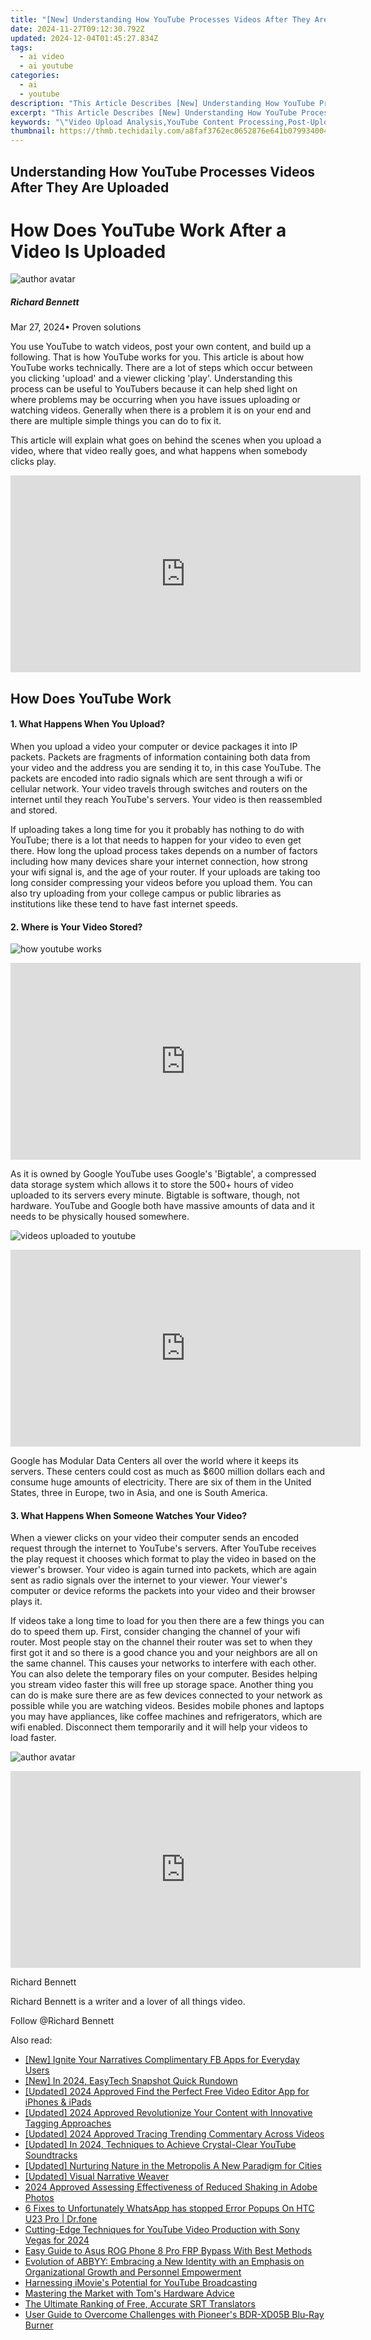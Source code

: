 ```yaml
---
title: "[New] Understanding How YouTube Processes Videos After They Are Uploaded for 2024"
date: 2024-11-27T09:12:30.792Z
updated: 2024-12-04T01:45:27.834Z
tags:
  - ai video
  - ai youtube
categories:
  - ai
  - youtube
description: "This Article Describes [New] Understanding How YouTube Processes Videos After They Are Uploaded for 2024"
excerpt: "This Article Describes [New] Understanding How YouTube Processes Videos After They Are Uploaded for 2024"
keywords: "\"Video Upload Analysis,YouTube Content Processing,Post-Upload Video Handling,YouTube Video Management,Video Uploading Mechanics,Streaming Platform Logic,Digital Media Upload Protocol\""
thumbnail: https://thmb.techidaily.com/a8faf3762ec0652876e641b0799340042cad57c242c2210395cb978ced6a8dea.jpg
---
```


## Understanding How YouTube Processes Videos After They Are Uploaded

# How Does YouTube Work After a Video Is Uploaded

![author avatar](https://images.wondershare.com/filmora/article-images/richard-bennett.jpg)

##### Richard Bennett

 Mar 27, 2024• Proven solutions

You use YouTube to watch videos, post your own content, and build up a following. That is how YouTube works for you. This article is about how YouTube works technically. There are a lot of steps which occur between you clicking 'upload' and a viewer clicking 'play'. Understanding this process can be useful to YouTubers because it can help shed light on where problems may be occurring when you have issues uploading or watching videos. Generally when there is a problem it is on your end and there are multiple simple things you can do to fix it.

This article will explain what goes on behind the scenes when you upload a video, where that video really goes, and what happens when somebody clicks play.

<!-- affiliate ads begin -->
<iframe width="560" height="315" src="https://www.youtube.com/embed/YfEPmG_O6F8?si=93ZTVtH_zjFRz5eh" title="YouTube video player" frameborder="0" allow="accelerometer; autoplay; clipboard-write; encrypted-media; gyroscope; picture-in-picture; web-share" referrerpolicy="strict-origin-when-cross-origin" allowfullscreen></iframe>
<!-- affiliate ads end -->

## How Does YouTube Work

#### 1\. What Happens When You Upload?

When you upload a video your computer or device packages it into IP packets. Packets are fragments of information containing both data from your video and the address you are sending it to, in this case YouTube. The packets are encoded into radio signals which are sent through a wifi or cellular network. Your video travels through switches and routers on the internet until they reach YouTube's servers. Your video is then reassembled and stored.

If uploading takes a long time for you it probably has nothing to do with YouTube; there is a lot that needs to happen for your video to even get there. How long the upload process takes depends on a number of factors including how many devices share your internet connection, how strong your wifi signal is, and the age of your router. If your uploads are taking too long consider compressing your videos before you upload them. You can also try uploading from your college campus or public libraries as institutions like these tend to have fast internet speeds.

#### 2\. Where is Your Video Stored?

![how youtube works](https://images.wondershare.com/filmora/article-images/how-youtube-works.JPG)

<!-- affiliate ads begin -->
<iframe width="560" height="315" src="https://www.youtube.com/embed/9wiIVztRIqQ?si=GBgdwQ78k5hbeFDv" title="YouTube video player" frameborder="0" allow="accelerometer; autoplay; clipboard-write; encrypted-media; gyroscope; picture-in-picture; web-share" referrerpolicy="strict-origin-when-cross-origin" allowfullscreen></iframe>
<!-- affiliate ads end -->

As it is owned by Google YouTube uses Google's 'Bigtable', a compressed data storage system which allows it to store the 500+ hours of video uploaded to its servers every minute. Bigtable is software, though, not hardware. YouTube and Google both have massive amounts of data and it needs to be physically housed somewhere.

![videos uploaded to youtube](https://images.wondershare.com/filmora/article-images/videos-uploaded-to-youtube.jpg)

<!-- affiliate ads begin -->
<iframe width="560" height="315" src="https://www.youtube.com/embed/UJJbj1vbzs8?si=X3zd8thLJKprfuEa" title="YouTube video player" frameborder="0" allow="accelerometer; autoplay; clipboard-write; encrypted-media; gyroscope; picture-in-picture; web-share" referrerpolicy="strict-origin-when-cross-origin" allowfullscreen></iframe>
<!-- affiliate ads end -->

Google has Modular Data Centers all over the world where it keeps its servers. These centers could cost as much as $600 million dollars each and consume huge amounts of electricity. There are six of them in the United States, three in Europe, two in Asia, and one is South America.

#### 3\. What Happens When Someone Watches Your Video?

When a viewer clicks on your video their computer sends an encoded request through the internet to YouTube's servers. After YouTube receives the play request it chooses which format to play the video in based on the viewer's browser. Your video is again turned into packets, which are again sent as radio signals over the internet to your viewer. Your viewer's computer or device reforms the packets into your video and their browser plays it.

If videos take a long time to load for you then there are a few things you can do to speed them up. First, consider changing the channel of your wifi router. Most people stay on the channel their router was set to when they first got it and so there is a good chance you and your neighbors are all on the same channel. This causes your networks to interfere with each other. You can also delete the temporary files on your computer. Besides helping you stream video faster this will free up storage space. Another thing you can do is make sure there are as few devices connected to your network as possible while you are watching videos. Besides mobile phones and laptops you may have appliances, like coffee machines and refrigerators, which are wifi enabled. Disconnect them temporarily and it will help your videos to load faster.

![author avatar](https://images.wondershare.com/filmora/article-images/richard-bennett.jpg)

<!-- affiliate ads begin -->
<iframe width="560" height="315" src="https://www.youtube.com/embed/Vfq0vw0Spz8?si=2EAk6hW-Gb-o33_L" title="YouTube video player" frameborder="0" allow="accelerometer; autoplay; clipboard-write; encrypted-media; gyroscope; picture-in-picture; web-share" referrerpolicy="strict-origin-when-cross-origin" allowfullscreen></iframe>
<!-- affiliate ads end -->

Richard Bennett

Richard Bennett is a writer and a lover of all things video.

Follow @Richard Bennett

<ins class="adsbygoogle"
     style="display:block"
     data-ad-format="autorelaxed"
     data-ad-client="ca-pub-7571918770474297"
     data-ad-slot="1223367746"></ins>

<ins class="adsbygoogle"
     style="display:block"
     data-ad-client="ca-pub-7571918770474297"
     data-ad-slot="8358498916"
     data-ad-format="auto"
     data-full-width-responsive="true"></ins>

<span class="atpl-alsoreadstyle">Also read:</span>
<div><ul>
<li><a href="https://facebook-videos.techidaily.com/new-ignite-your-narratives-complimentary-fb-apps-for-everyday-users/"><u>[New] Ignite Your Narratives Complimentary FB Apps for Everyday Users</u></a></li>
<li><a href="https://video-capture.techidaily.com/new-in-2024-easytech-snapshot-quick-rundown/"><u>[New] In 2024, EasyTech Snapshot Quick Rundown</u></a></li>
<li><a href="https://youtube-webster.techidaily.com/ed-2024-approved-find-the-perfect-free-video-editor-app-for-iphones-and-ipads/"><u>[Updated] 2024 Approved Find the Perfect Free Video Editor App for iPhones & iPads</u></a></li>
<li><a href="https://youtube-webster.techidaily.com/ed-2024-approved-revolutionize-your-content-with-innovative-tagging-approaches/"><u>[Updated] 2024 Approved Revolutionize Your Content with Innovative Tagging Approaches</u></a></li>
<li><a href="https://youtube-webster.techidaily.com/ed-2024-approved-tracing-trending-commentary-across-videos/"><u>[Updated] 2024 Approved Tracing Trending Commentary Across Videos</u></a></li>
<li><a href="https://youtube-webster.techidaily.com/ed-in-2024-techniques-to-achieve-crystal-clear-youtube-soundtracks/"><u>[Updated] In 2024, Techniques to Achieve Crystal-Clear YouTube Soundtracks</u></a></li>
<li><a href="https://youtube-webster.techidaily.com/ed-nurturing-nature-in-the-metropolis-a-new-paradigm-for-cities/"><u>[Updated] Nurturing Nature in the Metropolis A New Paradigm for Cities</u></a></li>
<li><a href="https://youtube-webster.techidaily.com/ed-visual-narrative-weaver/"><u>[Updated] Visual Narrative Weaver</u></a></li>
<li><a href="https://extra-resources.techidaily.com/2024-approved-assessing-effectiveness-of-reduced-shaking-in-adobe-photos/"><u>2024 Approved Assessing Effectiveness of Reduced Shaking in Adobe Photos</u></a></li>
<li><a href="https://howto.techidaily.com/6-fixes-to-unfortunately-whatsapp-has-stopped-error-popups-on-htc-u23-pro-drfone-by-drfone-fix-android-problems-fix-android-problems/"><u>6 Fixes to Unfortunately WhatsApp has stopped Error Popups On HTC U23 Pro | Dr.fone</u></a></li>
<li><a href="https://youtube-webster.techidaily.com/ng-edge-techniques-for-youtube-video-production-with-sony-vegas-for-2024/"><u>Cutting-Edge Techniques for YouTube Video Production with Sony Vegas for 2024</u></a></li>
<li><a href="https://android-frp.techidaily.com/easy-guide-to-asus-rog-phone-8-pro-frp-bypass-with-best-methods-by-drfone-android/"><u>Easy Guide to Asus ROG Phone 8 Pro FRP Bypass With Best Methods</u></a></li>
<li><a href="https://some-tips.techidaily.com/evolution-of-abbyy-embracing-a-new-identity-with-an-emphasis-on-organizational-growth-and-personnel-empowerment/"><u>Evolution of ABBYY: Embracing a New Identity with an Emphasis on Organizational Growth and Personnel Empowerment</u></a></li>
<li><a href="https://youtube-webster.techidaily.com/ssing-imovies-potential-for-youtube-broadcasting/"><u>Harnessing iMovie's Potential for YouTube Broadcasting</u></a></li>
<li><a href="https://hardware-tips.techidaily.com/mastering-the-market-with-toms-hardware-advice/"><u>Mastering the Market with Tom's Hardware Advice</u></a></li>
<li><a href="https://extra-lessons.techidaily.com/the-ultimate-ranking-of-free-accurate-srt-translators/"><u>The Ultimate Ranking of Free, Accurate SRT Translators</u></a></li>
<li><a href="https://buynow-info.techidaily.com/user-guide-to-overcome-challenges-with-pioneers-bdr-xd05b-blu-ray-burner/"><u>User Guide to Overcome Challenges with Pioneer's BDR-XD05B Blu-Ray Burner</u></a></li>
</ul></div>

